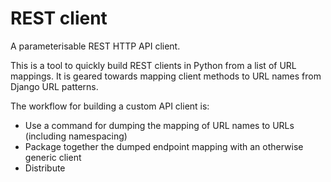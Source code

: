 REST client
===========

A parameterisable REST HTTP API client.

This is a tool to quickly build REST clients in Python from a list of URL mappings.
It is geared towards mapping client methods to URL names from Django URL patterns.


The workflow for building a custom API client is:

 * Use a command for dumping the mapping of URL names to URLs (including namespacing)
 * Package together the dumped endpoint mapping with an otherwise generic client
 * Distribute
